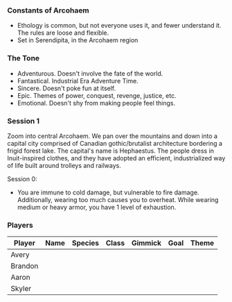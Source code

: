 ### Constants of Arcohaem
- Ethology is common, but not everyone uses it, and fewer understand it. The rules are loose and flexible.
- Set in Serendipita, in the Arcohaem region

### The Tone
- Adventurous. Doesn't involve the fate of the world.
- Fantastical. Industrial Era Adventure Time.
- Sincere. Doesn't poke fun at itself.
- Epic. Themes of power, conquest, revenge, justice, etc.
- Emotional. Doesn't shy from making people feel things.


### Session 1
Zoom into central Arcohaem. We pan over the mountains and down into a capital city comprised of Canadian gothic/brutalist architecture bordering a frigid forest lake. The capital's name is Hephaestus. The people dress in Inuit-inspired clothes, and they have adopted an efficient, industrialized way of life built around trolleys and railways. 


Session 0: 
- You are immune to cold damage, but vulnerable to fire damage. Additionally, wearing too much causes you to overheat. While wearing medium or heavy armor, you have 1 level of exhaustion. 



### Players
| Player  | Name | Species | Class | Gimmick | Goal | Theme |
| ------- | ---- | ------- | ----- | ------- | ---- | ----- |
| Avery   |      |         |       |         |      |       |
| Brandon |      |         |       |         |      |       |
| Aaron   |      |         |       |         |      |       |
| Skyler  |      |         |       |         |      |       |

